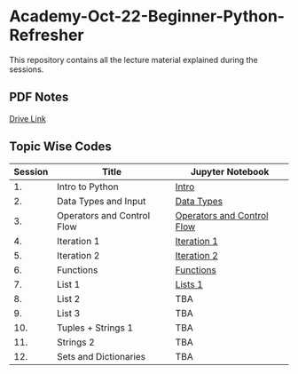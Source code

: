 # Academy-Oct-22-Beginner-Python-Refresher

This repository contains all the lecture material explained during the sessions.

## PDF Notes
[Drive Link](https://drive.google.com/drive/folders/1P5UGVlFt5m2PBzdFs7ojsDhJtsTELbXh?usp=sharing)

## Topic Wise Codes
| Session | Title | Jupyter Notebook |
|---------|-------|-------------|
| 1. | Intro to Python | [Intro](Intro.ipynb) |
| 2. | Data Types and Input | [Data Types](Lecture_1.ipynb) |
| 3. | Operators and Control Flow | [Operators and Control Flow](Lecture_2.ipynb) |
| 4. | Iteration 1 | [Iteration 1](Lecture_4.ipynb) |
| 5. | Iteration 2 | [Iteration 2](Lecture_5.ipynb) |
| 6. | Functions | [Functions](Lecture_6.ipynb) |
| 7. | List 1 | [Lists 1](Lecture_7.ipynb) |
| 8. | List 2 | TBA |
| 9. | List 3 | TBA |
| 10. | Tuples + Strings 1 | TBA |
| 11. | Strings 2 | TBA |
| 12. | Sets and Dictionaries | TBA |
